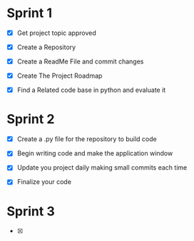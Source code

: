 
# Sprint 1

- [x] Get project topic approved

- [x] Create a Repository

- [x] Create a ReadMe File and commit changes

- [x] Create The Project Roadmap

- [x] Find a Related code base in python and evaluate it

# Sprint 2

- [x] Create a .py file for the repository to build code

- [x] Begin writing code and make the application window

- [x] Update you project daily making small commits each time

- [x] Finalize your code

# Sprint 3
- [x] 
